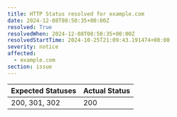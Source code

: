 ```yaml
---
title: HTTP Status resolved for example.com
date: 2024-12-08T08:50:35+00:00Z
resolved: True
resolvedWhen: 2024-12-08T08:50:35+00:00Z
resolvedStartTime: 2024-10-25T21:09:43.191474+00:00
severity: notice
affected:
  - example.com
section: issue
---
```


| Expected Statuses | Actual Status  |
|-------------------|----------------|
| 200, 301, 302 | 200 |
